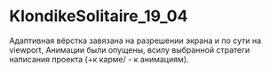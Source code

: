 # KlondikeSolitaire_19_04

Адаптивная вёрстка завязана на разрешении экрана и по сути на viewport,
Анимации были опущены, всилу выбранной стратеги написания проекта (+к карме/ - к анимациям).
